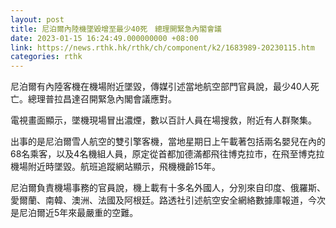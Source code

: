 ```yaml
---
layout: post
title: 尼泊爾內陸機墜毀增至最少40死　總理開緊急內閣會議
date: 2023-01-15 16:24:49.000000000 +08:00
link: https://news.rthk.hk/rthk/ch/component/k2/1683989-20230115.htm
categories: rthk
---
```


尼泊爾有內陸客機在機場附近墜毀，傳媒引述當地航空部門官員說，最少40人死亡。總理普拉昌達召開緊急內閣會議應對。

電視畫面顯示，墜機現場冒出濃煙，數以百計人員在場搜救，附近有人群聚集。

出事的是尼泊爾雪人航空的雙引擎客機，當地星期日上午載著包括兩名嬰兒在內的68名乘客，以及4名機組人員，原定從首都加德滿都飛往博克拉市，在飛至博克拉機場附近時墜毀。航班追蹤網站顯示，飛機機齡15年。

尼泊爾負責機場事務的官員說，機上載有十多名外國人，分別來自印度、俄羅斯、愛爾蘭、南韓、澳洲、法國及阿根廷。路透社引述航空安全網絡數據庫報道，今次是尼泊爾近5年來最嚴重的空難。
